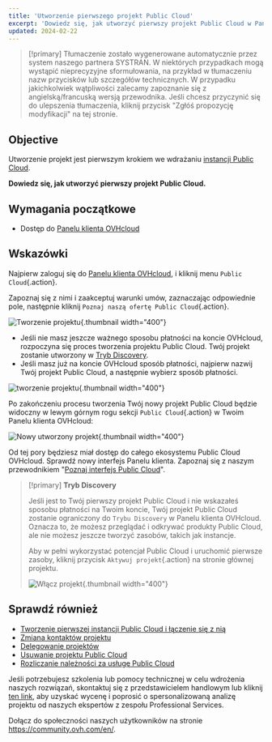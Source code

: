 ```yaml
---
title: 'Utworzenie pierwszego projekt Public Cloud'
excerpt: 'Dowiedz się, jak utworzyć pierwszy projekt Public Cloud w Panelu klienta OVHcloud'
updated: 2024-02-22
---
```


> [!primary]
> Tłumaczenie zostało wygenerowane automatycznie przez system naszego partnera SYSTRAN. W niektórych przypadkach mogą wystąpić nieprecyzyjne sformułowania, na przykład w tłumaczeniu nazw przycisków lub szczegółów technicznych. W przypadku jakichkolwiek wątpliwości zalecamy zapoznanie się z angielską/francuską wersją przewodnika. Jeśli chcesz przyczynić się do ulepszenia tłumaczenia, kliknij przycisk "Zgłóś propozycję modyfikacji" na tej stronie.
>

## Objective

Utworzenie projekt jest pierwszym krokiem we wdrażaniu [instancji Public Cloud](https://www.ovhcloud.com/pl/public-cloud/).

**Dowiedz się, jak utworzyć pierwszy projekt Public Cloud.**

## Wymagania początkowe

- Dostęp do [Panelu klienta OVHcloud](https://www.ovh.com/auth/?action=gotomanager&from=https://www.ovh.pl/&ovhSubsidiary=pl)

## Wskazówki

Najpierw zaloguj się do [Panelu klienta OVHcloud](https://www.ovh.com/auth/?action=gotomanager&from=https://www.ovh.pl/&ovhSubsidiary=pl), i kliknij menu `Public Cloud`{.action}.

Zapoznaj się z nimi i zaakceptuj warunki umów, zaznaczając odpowiednie pole, następnie kliknij `Poznaj naszą ofertę Public Cloud`{.action}.

![Tworzenie projektu](images/firstproject2024.png){.thumbnail width="400"}

- Jeśli nie masz jeszcze ważnego sposobu płatności na koncie OVHcloud, rozpoczyna się proces tworzenia projektu Public Cloud. Twój projekt zostanie utworzony w [Tryb Discovery](#discovery).
- Jeśli masz już na koncie OVHcloud sposób płatności, najpierw nazwij Twój projekt Public Cloud, a następnie wybierz sposób płatności.

![tworzenie projektu](images/project-creation.png){.thumbnail width="400"}

Po zakończeniu procesu tworzenia Twój nowy projekt Public Cloud będzie widoczny w lewym górnym rogu sekcji `Public Cloud`{.action} w Twoim Panelu klienta OVHcloud:

![Nowy utworzony projekt](images/public-cloud-interface.png){.thumbnail width="400"}

Od tej pory będziesz miał dostęp do całego ekosystemu Public Cloud OVHcloud. Sprawdź nowy interfejs Panelu klienta. Zapoznaj się z naszym przewodnikiem "[Poznaj interfejs Public Cloud](/pages/public_cloud/compute/03-public-cloud-interface-walk-me)".

<a name="discovery"></a>

> [!primary]
> **Tryb Discovery**
>
> Jeśli jest to Twój pierwszy projekt Public Cloud i nie wskazałeś sposobu płatności na Twoim koncie, Twój projekt Public Cloud zostanie ograniczony do `Trybu Discovery` w Panelu klienta OVHcloud. Oznacza to, że możesz przeglądać i odkrywać produkty Public Cloud, ale nie możesz jeszcze tworzyć zasobów, takich jak instancje.
>
> Aby w pełni wykorzystać potencjał Public Cloud i uruchomić pierwsze zasoby, kliknij przycisk `Aktywuj projekt`{.action} na stronie głównej projektu.
>
> ![Włącz projekt](images/activate-project.png){.thumbnail width="400"}

## Sprawdź również

- [Tworzenie pierwszej instancji Public Cloud i łączenie się z nią](/pages/public_cloud/compute/public-cloud-first-steps)
- [Zmiana kontaktów projektu](/pages/public_cloud/compute/change_project_contacts)
- [Delegowanie projektów](/pages/public_cloud/compute/delegate_projects)
- [Usuwanie projektu Public Cloud](/pages/public_cloud/compute/delete_a_project)
- [Rozliczanie należności za usługę Public Cloud](/pages/public_cloud/compute/analyze_billing)

Jeśli potrzebujesz szkolenia lub pomocy technicznej w celu wdrożenia naszych rozwiązań, skontaktuj się z przedstawicielem handlowym lub kliknij [ten link](https://www.ovhcloud.com/pl/professional-services/), aby uzyskać wycenę i poprosić o spersonalizowaną analizę projektu od naszych ekspertów z zespołu Professional Services.

Dołącz do społeczności naszych użytkowników na stronie <https://community.ovh.com/en/>.